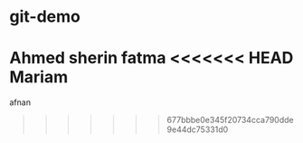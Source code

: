 # git-demo

Ahmed
sherin 
fatma
<<<<<<< HEAD
Mariam
=======
afnan
>>>>>>> 677bbbe0e345f20734cca790dde9e44dc75331d0

